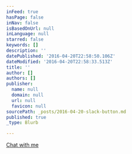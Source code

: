 ```yaml
---
inFeed: true
hasPage: false
inNav: false
isBasedOnUrl: null
inLanguage: null
starred: false
keywords: []
description: ''
datePublished: '2016-04-20T22:58:50.106Z'
dateModified: '2016-04-20T22:58:33.513Z'
title: ''
author: []
authors: []
publisher:
  name: null
  domain: null
  url: null
  favicon: null
sourcePath: _posts/2016-04-20-slack-button.md
published: true
_type: Blurb

---
```

[Chat with me][0]

[0]: slack.chat-with-brex.com/slackin.js?large